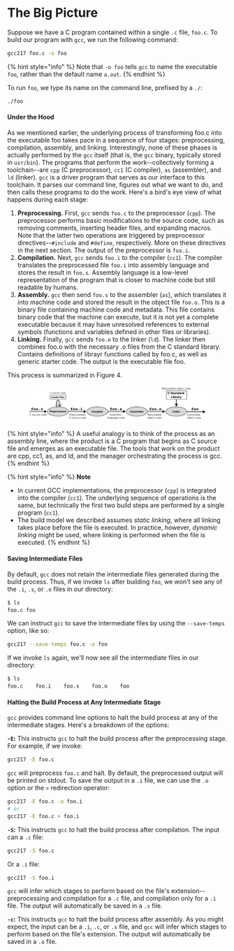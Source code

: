 # The Big Picture

Suppose we have a C program contained within a single `.c` file, `foo.c`. To build our program with `gcc`, we run the following command:

```bash
gcc217 foo.c -o foo
```

{% hint style="info" %}
Note that `-o foo` tells `gcc` to name the executable `foo`_,_ rather than the default name `a.out`.
{% endhint %}

To run `foo`, we type its name on the command line, prefixed by a `./`:

```bash
./foo
```

#### Under the Hood

As we mentioned earlier, the underlying process of transforming foo.c into the executable foo takes pace in a sequence of four stages: preprocessing, compilation, assembly, and linking. Interestingly, none of these phases is actually performed by the `gcc` itself (that is, the `gcc` binary, typically stored in `usr/bin`). The programs that perform the work--collectively forming a toolchain--are `cpp` (C preprocessor), `cc1` (C compiler), `as` (assembler), and `ld` (linker). `gcc` is a driver program that serves as our interface to this toolchain. It parses our command line, figures out what we want to do, and then calls these programs to do the work. Here's a bird's eye view of what happens during each stage:

1. **Preprocessing.** First, `gcc` sends `foo.c` to the preprocessor (`cpp`). The preprocessor performs basic modifications to the source code, such as removing comments, inserting header files, and expanding macros. Note that the latter two operations are triggered by preprocessor directives--`#include` and `#define`, respectively. More on these directives in the next section. The output of the preprocessor is `foo.i`.
2. **Compilation.** Next, `gcc` sends `foo.i` to the compiler (`cc1`). The compiler translates the preprocessed file `foo.i` into assembly language and stores the result in `foo.s`. Assembly language is a low-level representation of the program that is closer to machine code but still readable by humans.
3. **Assembly.** `gcc` then send `foo.s` to the assembler (`as`), which translates it into machine code and stored the result in the object file `foo.o`. This is a binary file containing machine code and metadata. This file contains binary code that the machine can execute, but it is not yet a complete executable because it may have unresolved references to external symbols (functions and variables defined in other files or libraries).
4. **Linking.** Finally, `gcc` sends `foo.o` to the linker (`ld`). The linker then combines foo.o with the necessary .o files from the C standard library. Contains definitions of librayr functions called by foo.c, as well as generic starter code. The output is the executable file foo.

This process is summarized in Figure 4.

<figure><img src="../.gitbook/assets/Frame 27 (5).png" alt=""><figcaption></figcaption></figure>

{% hint style="info" %}
A useful analogy is to think of the process as an assembly line, where the product is a C program that begins as C source file and emerges as an executable file. The tools that work on the product are cpp, cc1, as, and ld, and the manager orchestrating the process is gcc.
{% endhint %}

{% hint style="info" %}
**Note**

* In current GCC implementations, the preprocessor (`cpp`) is integrated into the compiler (`cc1`). The underlying sequence of operations is the same, but technically the first two build steps are performed by a single program (`cc1`).
* The build model we described assumes _static linking_, where all linking takes place before the file is executed. In practice, however, _dynamic linking_ might be used, where linking is performed when the file is executed.
{% endhint %}

#### Saving Intermediate Files

By default, `gcc` does not retain the intermediate files generated during the build process. Thus, if we invoke `ls` after building `foo`, we won't see any of the `.i`, `.s`, or `.o` files in our directory:

```bash
$ ls
foo.c foo
```

We can instruct `gcc` to save the intermediate files by using the `--save-temps` option, like so:

```bash
gcc217 --save-temps foo.c -o foo
```

If we invoke `ls` again, we'll now see all the intermediate files in our directory:

```bash
$ ls
foo.c    foo.i    foo.s    foo.o    foo 
```

#### Halting the Build Process at Any Intermediate Stage

`gcc` provides command line options to halt the build process at any of the intermediate stages. Here's a breakdown of the options:

**`-E`:** This instructs `gcc` to halt the build process after the preprocessing stage. For example, if we invoke:

```bash
gcc217 -E foo.c
```

`gcc` will preprocess `foo.c` and halt. By default, the preprocessed output will be printed on stdout. To save the output in a `.i` file, we can use the `.o` option or the `>` redirection operator:

```bash
gcc217 -E foo.c -o foo.i
# or
gcc217 -E foo.c > foo.i
```

**`-S`:** This instructs `gcc` to halt the build process after compilation. The input can a `.c` file:

```bash
gcc217 -S foo.c
```

Or a `.i` file:

```bash
gcc217 -S foo.i
```

`gcc` will infer which stages to perform based on the file's extension--preprocessing and compilation for a `.c` file, and compilation only for a `.i` file. The output will automatically be saved in a `.s` file.

**`-c`:** This instructs `gcc` to halt the build process after assembly. As you might expect, the input can be a `.i`, `.c`, or `.s` file, and `gcc` will infer which stages to perform based on the file's extension. The output will automatically be saved in a `.o` file.
